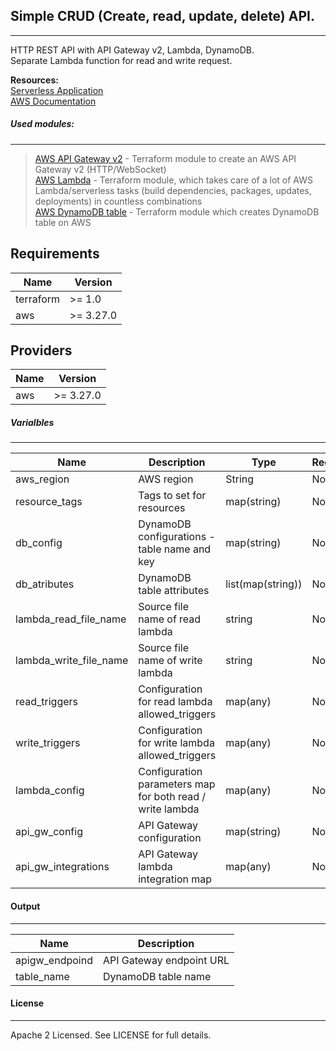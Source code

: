 ## Simple CRUD (Create, read, update, delete) API.
---
HTTP REST API with API Gateway v2, Lambda, DynamoDB.</br>
Separate Lambda function for read and write request.

**Resources:**</br>
[Serverless Application](https://levelup.gitconnected.com/serverless-application-with-api-gateway-aws-lambda-and-dynamodb-using-terraform-79ecdedc6103)</br>
[AWS Documentation](https://docs.aws.amazon.com/apigateway/latest/developerguide/http-api-dynamo-db.html)</br>
##### Used modules:
---
> [AWS API Gateway v2](https://registry.terraform.io/modules/terraform-aws-modules/apigateway-v2/aws/latest) - Terraform module to create an AWS API Gateway v2 (HTTP/WebSocket)</br>
> [AWS Lambda](https://registry.terraform.io/modules/terraform-aws-modules/lambda/aws/latest) - Terraform module, which takes  care of a lot of AWS Lambda/serverless tasks (build dependencies, packages, updates, deployments) in countless combinations</br>
> [AWS DynamoDB table](https://registry.terraform.io/modules/terraform-aws-modules/dynamodb-table/aws/latest) - Terraform module which creates DynamoDB table on AWS</br>

## Requirements
| Name | Version |
|------|---------|
| terraform | >= 1.0 |
| aws | >= 3.27.0 |

## Providers
| Name | Version |
|------|---------|
| aws | >= 3.27.0 |

##### Varialbles
---
| Name | Description | Type | Required |
| ------ | ------ | ------ | ------ | 
| aws_region | AWS region | String | No |
| resource_tags | Tags to set for resources | map(string) | No |
| db_config | DynamoDB configurations - table name and key | map(string) | No |
| db_atributes | DynamoDB table attributes | list(map(string)) | No |
| lambda_read_file_name | Source file name of read lambda | string | No |
| lambda_write_file_name | Source file name of write lambda | string | No |
| read_triggers | Configuration for read lambda allowed_triggers | map(any) | No |
| write_triggers | Configuration for write lambda allowed_triggers | map(any) | No |
| lambda_config | Configuration parameters map for both read / write lambda | map(any) | No |
| api_gw_config | API Gateway configuration | map(string) | No |
| api_gw_integrations | API Gateway lambda integration map | map(any) | No |

#### Output
---
| Name | Description |
| ------ | ------ |
| apigw_endpoind | API Gateway endpoint URL |
| table_name | DynamoDB table name |

#### License
---
Apache 2 Licensed. See LICENSE for full details.
